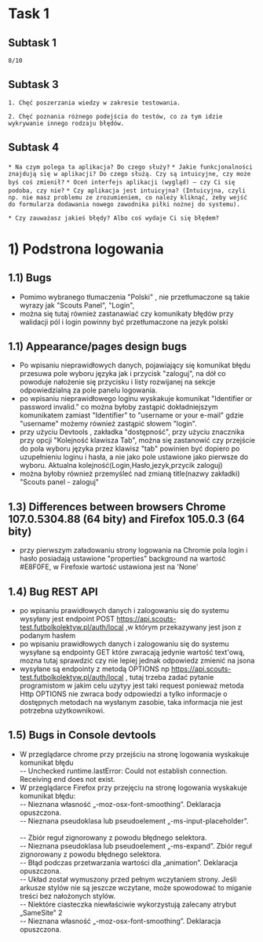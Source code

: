 
# Task 1


## Subtask 1
`8/10`

## Subtask 3
`1. Chęć poszerzania wiedzy w zakresie testowania.`

`2. Chęć poznania różnego podejścia do testów, co za tym idzie wykrywanie innego rodzaju błędów.`

## Subtask 4
`* Na czym polega ta aplikacja? Do czego służy?`
`* Jakie funkcjonalności znajdują się w aplikacji? Do czego służą. Czy są intuicyjne, czy może byś coś zmienił?`
`* Oceń interfejs aplikacji (wygląd) – czy Ci się podoba, czy nie?`
`* Czy aplikacja jest intuicyjna? (Intuicyjna, czyli np. nie masz problemu ze zrozumieniem, co należy kliknąć, żeby wejść do formularza dodawania nowego zawodnika piłki nożnej do systemu).`

`* Czy zauważasz jakieś błędy? Albo coś wydaje Ci się błędem?`

# 1) Podstrona logowania
## 1.1) Bugs
- Pomimo wybranego tłumaczenia "Polski" , nie przetłumaczone są takie wyrazy jak "Scouts Panel", "Login", 
- można się tutaj również zastanawiać czy komunikaty błędów przy walidacji pól i login powinny być przetłumaczone na jezyk polski
## 1.1) Appearance/pages design bugs
- Po wpisaniu nieprawidłowych danych, pojawiający się komunikat błędu przesuwa pole wyboru języka jak i przycisk "zaloguj", na dół co powoduje nałożenie się przycisku i listy rozwijanej na sekcje odpowiedzialną za pole panelu logowania.
- po wpisaniu nieprawidłowego loginu wyskakuje komunikat "Identifier or password invalid." co można byłoby zastąpić dokładniejszym komunikatem zamiast "Identifier" to "username or your e-mail" gdzie "username" możemy również zastąpić słowem "login".
- przy użyciu Devtools , zakładka "dostępność", przy użyciu znacznika przy opcji "Kolejność klawisza Tab", można się zastanowić czy przejście do pola wyboru języka przez klawisz "tab" powinien być dopiero po uzupełnieniu loginu i hasła, a nie jako pole ustawione jako pierwsze do wyboru. Aktualna kolejność(Login,Hasło,jezyk,przycik zaloguj)
- można byłoby również przemyśleć nad zmianą title(nazwy zakładki) "Scouts panel - zaloguj" 
## 1.3) Differences between browsers Chrome 107.0.5304.88 (64 bity) and Firefox 105.0.3 (64 bity)
- przy pierwszym załadowaniu strony logowania na Chromie pola login i hasło posiadają ustawione "properties" background na wartość #E8F0FE, w Firefoxie wartość ustawiona jest na 'None'
## 1.4) Bug REST API
- po wpisaniu prawidłowych danych i zalogowaniu się do systemu wysyłany jest endpoint POST https://api.scouts-test.futbolkolektyw.pl/auth/local ,w którym przekazywany jest json z podanym hasłem 
- po wpisaniu prawidłowych danych i zalogowaniu się do systemu wysyłane są endpointy GET które zwracają jedynie wartość text'ową, mozna tutaj sprawdzić czy nie lepiej jednak odpowiedz zmienić na jsona
- wysyłane są endpointy z metodą OPTIONS np https://api.scouts-test.futbolkolektyw.pl/auth/local , tutaj trzeba zadać pytanie programistom w jakim celu uzytyy jest taki request ponieważ metoda Http OPTIONS nie zwraca body odpowiedzi a tylko informacje o dostępnych metodach na wysłanym zasobie, taka informacja nie jest potrzebna użytkownikowi.

## 1.5) Bugs in Console devtools
* W przeglądarce chrome przy przejściu na stronę logowania wyskakuje komunikat błędu
<br/>-- Unchecked runtime.lastError: Could not establish connection. Receiving end does not exist.
* W przeglądarce Firefox przy przejęciu na stronę logowania wyskakuje komunikat błędu:
<br/>-- Nieznana własność „-moz-osx-font-smoothing”.  Deklaracja opuszczona.
<br/>-- Nieznana pseudoklasa lub pseudoelement „-ms-input-placeholder”.  
<br/>-- Zbiór reguł zignorowany z powodu błędnego selektora. 
<br/>-- Nieznana pseudoklasa lub pseudoelement „-ms-expand”.  Zbiór reguł zignorowany z powodu błędnego selektora.
<br/>-- Błąd podczas przetwarzania wartości dla „animation”.  Deklaracja opuszczona.
<br/>-- Układ został wymuszony przed pełnym wczytaniem strony. Jeśli arkusze stylów nie są jeszcze wczytane, może spowodować to miganie treści bez nałożonych stylów. <br/>-- Niektóre ciasteczka niewłaściwie wykorzystują zalecany atrybut „SameSite” 2
<br/>-- Nieznana własność „-moz-osx-font-smoothing”.  Deklaracja opuszczona.

